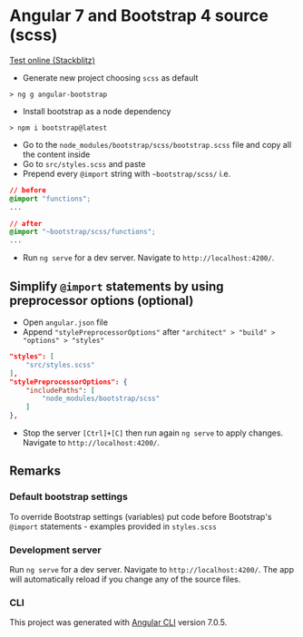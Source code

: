 
# Angular 7 and Bootstrap 4 source (scss)

[Test online (Stackblitz)](https://stackblitz.com/github/FrontEndNotes/angular-bootstrap-scss)

- Generate new project choosing `scss` as default
```
> ng g angular-bootstrap
```
- Install bootstrap as a node dependency
```
> npm i bootstrap@latest
```

- Go to the `node_modules/bootstrap/scss/bootstrap.scss` file and copy all the content inside
- Go to `src/styles.scss` and paste
- Prepend every `@import` string with `~bootstrap/scss/` i.e.

```CSS
// before
@import "functions";
...

// after
@import "~bootstrap/scss/functions";
...
```

- Run `ng serve` for a dev server. Navigate to `http://localhost:4200/`.



## Simplify `@import` statements by using preprocessor options (optional) 

- Open `angular.json` file
- Append `"stylePreprocessorOptions"` after `"architect" > "build" > "options" > "styles"`

```json
"styles": [
    "src/styles.scss"
],
"stylePreprocessorOptions": {
    "includePaths": [
        "node_modules/bootstrap/scss"
    ]
},
```
- Stop the server `[Ctrl]+[C]` then run again `ng serve` to apply changes. Navigate to `http://localhost:4200/`.



## Remarks
### Default bootstrap settings

To override Bootstrap settings (variables) put code before Bootstrap's `@import` statements - examples provided in `styles.scss`

### Development server

Run `ng serve` for a dev server. Navigate to `http://localhost:4200/`. The app will automatically reload if you change any of the source files.

### CLI

This project was generated with [Angular CLI](https://github.com/angular/angular-cli) version 7.0.5.
